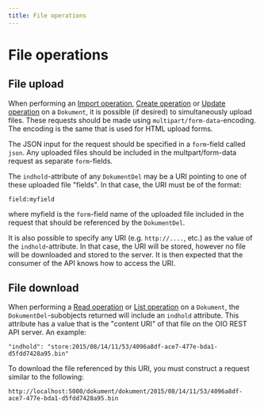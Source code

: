 ```yaml
---
title: File operations
---
```


# File operations

## File upload

When performing an [Import operation](../import.md), [Create operation](../create.md)
or [Update operation](../update.md) on a `Dokument`, it is possible (if desired) to
simultaneously upload files. These requests should be made using
`multipart/form-data`-encoding. The encoding is the same that is used for HTML upload
forms.

The JSON input for the request should be specified in a `form`-field
called `json`. Any uploaded files should be included in the
multpart/form-data request as separate `form`-fields.

The `indhold`-attribute of any `DokumentDel` may be a URI pointing to
one of these uploaded file "fields". In that case, the URI must be of
the format:

```
field:myfield
```

where myfield is the `form`-field name of the uploaded file included in
the request that should be referenced by the `DokumentDel`.

It is also possible to specify any URI (e.g. `http://....`, etc.) as the
value of the `indhold`-attribute. In that case, the URI will be stored,
however no file will be downloaded and stored to the server. It is then
expected that the consumer of the API knows how to access the URI.

## File download

When performing a [Read operation](../read.md) or [List operation](../list.md) on a
`Dokument`, the `DokumentDel`-subobjects returned will include an `indhold` attribute.
This attribute has a value that is the "content URI" of that file on
the OIO REST API server. An example:

```
"indhold": "store:2015/08/14/11/53/4096a8df-ace7-477e-bda1-d5fdd7428a95.bin"
```

To download the file referenced by this URI, you must construct a
request similar to the following:

```
http://localhost:5000/dokument/dokument/2015/08/14/11/53/4096a8df-ace7-477e-bda1-d5fdd7428a95.bin
```
